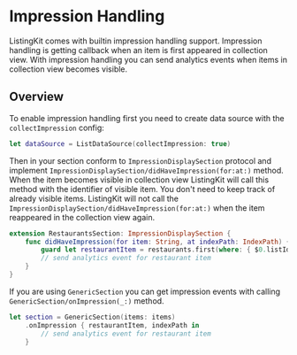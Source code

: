 # Impression Handling

ListingKit comes with builtin impression handling support. Impression handling is getting callback when an item is first appeared in collection view. With impression handling you can send analytics events when items in collection view becomes visible.

## Overview

To enable impression handling first you need to create data source with the `collectImpression` config:
```swift
let dataSource = ListDataSource(collectImpression: true)
```

Then in your section conform to ``ImpressionDisplaySection`` protocol and implement ``ImpressionDisplaySection/didHaveImpression(for:at:)`` method. When the item becomes visible in collection view ListingKit will call this method with the identifier of visible item. You don't need to keep track of already visible items. ListingKit will not call the ``ImpressionDisplaySection/didHaveImpression(for:at:)`` when the item reappeared in the collection view again.
```swift
extension RestaurantsSection: ImpressionDisplaySection {
    func didHaveImpression(for item: String, at indexPath: IndexPath) {
        guard let restaurantItem = restaurants.first(where: { $0.listIdentifier == item }) else { return }
        // send analytics event for restaurant item
    }
}
```

If you are using ``GenericSection`` you can get impression events with calling ``GenericSection/onImpression(_:)`` method.
```swift
let section = GenericSection(items: items)
    .onImpression { restaurantItem, indexPath in
        // send analytics event for restaurant item
    }
```

